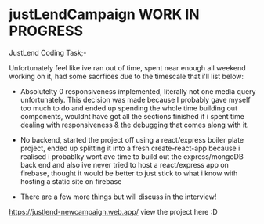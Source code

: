 # justLendCampaign WORK IN PROGRESS

JustLend Coding Task;-

Unfortunately feel like ive ran out of time, spent near enough all weekend working on it, had some sacrfices due to the timescale that i'll list below:

- Absolutelty 0 responsiveness implemented, literally not one media query unfortunately. This decision was made because I probably gave myself too much to do and ended up spending the whole time building out components, wouldnt have got all the sections finished if i spent time dealing with responsiveness & the debugging that comes along with it.

- No backend, started the project off using a react/express boiler plate project, ended up splitting it into a fresh create-react-app because i realised i probablky wont ave time to build out the express/mongoDB back end and also ive never tried to host a react/express app on firebase, thought it would be better to just stick to what i know with hosting a static site on firebase

- There are a few more things but will discuss in the interview!

https://justlend-newcampaign.web.app/ view the project here :D

